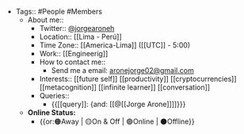 - Tags:: #People #Members
    - About me::
        - Twitter:: [@jorgearoneh](https://twitter.com/jorgearoneh)
        - Location:: [[Lima - Perú]]
        - Time Zone:: [[America-Lima]] ([[UTC]] - 5:00)
        - Work:: [[Engineerig]]
        - How to contact me::
            - Send me a email: aronejorge02@gmail.com
        - Interests:: [[future self]] [[productivity]] [[cryptocurrencies]] [[metacognition]] [[infinite learner]] [[conversation]]
        - Queries::
            - {{[[query]]: {and: [[@[[Jorge Arone]]]]}}}
    - **Online Status:**
        - {{or:🟠Away | 🟡On & Off | 🟢Online | ⚫️Offline}}
